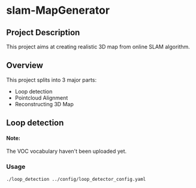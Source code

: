 # slam-MapGenerator
## Project Description
This project aims at creating realistic 3D map from online SLAM algorithm.
<!-- more description with images here -->
## Overview 
This project splits into 3 major parts:
- Loop detection
- Pointcloud Alignment
- Reconstructing 3D Map 

## Loop detection
#### Note:
The VOC vocabulary haven't been uploaded yet.
### Usage
```shell
./loop_detection ../config/loop_detector_config.yaml
```

<!-- Add wiki link -->
<!--
## Acknowledgment
This project is also a student program for GSOC 2018 (Google Summer of Code) from May 14th, 2018 to XXX Date. Detailed wiki for GSOC 2018 on this project is here. 
-->
